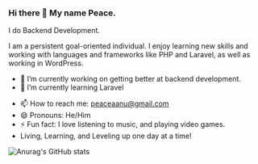 ### Hi there 👋 My name Peace.

I do Backend Development. 

I am a persistent goal-oriented individual. I enjoy learning new skills and working with languages and frameworks like PHP and Laravel, as well as working in WordPress.

- 🔭 I’m currently working on getting better at backend development.
- 🌱 I’m currently learning Laravel
<!-- - 👯 I’m looking to collaborate on ...
- 🤔 I’m looking for help with ...
- 💬 Ask me about ... -->
- 📫 How to reach me: peaceaanu@gmail.com
- 😄 Pronouns: He/Him
- ⚡ Fun fact: I love listening to music, and playing video games.
- Living, Learning, and Leveling up one day at a time!

![Anurag's GitHub stats](https://github-readme-stats.vercel.app/api?username=aanu-el&theme=dark&show_icons=true)
